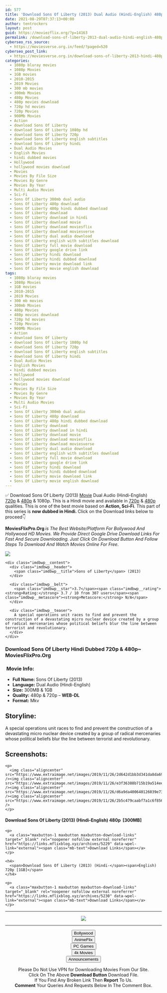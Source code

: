 ```yaml
---
id: 577
title: 'Download Sons Of Liberty (2013) Dual Audio (Hindi-English) 480p [300MB] || 720p [1GB]'
date: 2021-08-29T07:37:13+00:00
author: tentrockers
layout: post
guid: https://moviezflix.org/?p=14163
permalink: /download-sons-of-liberty-2013-dual-audio-hindi-english-480p-300mb-720p-1gb/
cyberseo_rss_source:
  - https://moviesverse.org.in/feed/?paged=520
cyberseo_post_link:
  - https://moviesverse.org.in/download-sons-of-liberty-2013-hindi-480p-720p/
categories:
  - 1080p bluray movies
  - 1080p Movies
  - 1GB movies
  - 2010-2015
  - 2019 Movies
  - 300 mb movies
  - 300mb Movies
  - 480p Movies
  - 480p movies download
  - 720p hd movies
  - 720p Movies
  - 900Mb Movies
  - Action
  - download Sons Of Liberty
  - download Sons Of Liberty 1080p hd
  - download Sons Of Liberty 720p
  - download Sons Of Liberty english subtitles
  - download Sons Of Liberty hindi
  - Dual Audio Movies
  - English Movies
  - hindi dubbed movies
  - Hollywood
  - hollywood movies download
  - Movies
  - Movies By File Size
  - Movies By Genre
  - Movies By Year
  - Multi Audio Movies
  - Sci-Fi
  - Sons Of Liberty 300mb dual audio
  - Sons Of Liberty 480p download
  - Sons Of Liberty 480p hindi dubbed download
  - Sons Of Liberty download
  - Sons Of Liberty download in hindi
  - Sons Of Liberty download movie
  - Sons Of Liberty download moviesflix
  - Sons Of Liberty download moviesverse
  - Sons Of Liberty dual audio download
  - Sons Of Liberty english with subtitles download
  - Sons Of Liberty full movie download
  - Sons Of Liberty google drive link
  - Sons Of Liberty hindi download
  - Sons Of Liberty hindi dubbed download
  - Sons Of Liberty movie download link
  - Sons Of Liberty movie english download
tags:
  - 1080p bluray movies
  - 1080p Movies
  - 1GB movies
  - 2010-2015
  - 2019 Movies
  - 300 mb movies
  - 300mb Movies
  - 480p Movies
  - 480p movies download
  - 720p hd movies
  - 720p Movies
  - 900Mb Movies
  - Action
  - download Sons Of Liberty
  - download Sons Of Liberty 1080p hd
  - download Sons Of Liberty 720p
  - download Sons Of Liberty english subtitles
  - download Sons Of Liberty hindi
  - Dual Audio Movies
  - English Movies
  - hindi dubbed movies
  - Hollywood
  - hollywood movies download
  - Movies
  - Movies By File Size
  - Movies By Genre
  - Movies By Year
  - Multi Audio Movies
  - Sci-Fi
  - Sons Of Liberty 300mb dual audio
  - Sons Of Liberty 480p download
  - Sons Of Liberty 480p hindi dubbed download
  - Sons Of Liberty download
  - Sons Of Liberty download in hindi
  - Sons Of Liberty download movie
  - Sons Of Liberty download moviesflix
  - Sons Of Liberty download moviesverse
  - Sons Of Liberty dual audio download
  - Sons Of Liberty english with subtitles download
  - Sons Of Liberty full movie download
  - Sons Of Liberty google drive link
  - Sons Of Liberty hindi download
  - Sons Of Liberty hindi dubbed download
  - Sons Of Liberty movie download link
  - Sons Of Liberty movie english download
---
```

<div class="thecontent clearfix">
  <p>
    ✅ Download Sons Of Liberty (2013) <a href="https://moviesverse.org.in/category/movies/" data-wpel-link="internal">Movie</a> Dual Audio (Hindi-English) <a href="https://moviesverse.org.in/720p-movies/" data-wpel-link="internal">720p</a>&nbsp;&&nbsp;<a href="https://moviesverse.org.in/480p-movies/" data-wpel-link="internal">480p</a> & 1080p. This is a Hindi movie and available in <a href="https://moviesverse.org.in/720p-movies/" data-wpel-link="internal">720p</a>&nbsp;&&nbsp;<a href="https://moviesverse.org.in/480p-movies/" data-wpel-link="internal">480p</a> qualities. This is one of the best movie based on <strong>Action, Sci-Fi</strong>. This part of this series is <strong>now dubbed in <span>Hindi.&nbsp;</span></strong><span>Click on the Download links below to proceed👇</span>
  </p>
  
  <p>
    <strong><span>MoviesFlixPro.Org&nbsp;</span></strong><em>is The Best Website/Platform For Bollywood And Hollywood HD Movies. We Provide Direct Google Drive Download Links For Fast And Secure Downloading. Just Click On Download Button And Follow Steps To&nbsp;Download And Watch Movies Online For Free.</em>
  </p>
  
  <div class="imdbwp imdbwp--movie dark">
    <div class="imdbwp__thumb">
      <a class="imdbwp__link" target="_blank" title="Sons of Liberty" href="https://www.imdb.com/title/tt2546764/" rel="nofollow external noopener noreferrer" data-wpel-link="external"><img class="imdbwp__img" src="https://m.media-amazon.com/images/M/MV5BMjA4MDQ1MDAzOF5BMl5BanBnXkFtZTcwNDE5NjMzOQ@@._V1_SX300.jpg" /></a>
    </div>
    
    <div class="imdbwp__content">
      <div class="imdbwp__header">
        <span class="imdbwp__title">Sons of Liberty</span> (2013)
      </div>
      
      <div class="imdbwp__belt">
        <span class="imdbwp__star">3.7</span><span class="imdbwp__rating"><strong>Rating:</strong> 3.7 / 10 from 307 users</span><span class="imdbwp__metascore"><strong>Metascore:</strong> N/A</span>
      </div>
      
      <div class="imdbwp__teaser">
        A special operations unit races to find and prevent the construction of a devastating micro nuclear device created by a group of radical mercenaries whose political beliefs blur the line between terrorist and revolutionary.
      </div>
    </div>
  </div>
  
  <h3>
    <span>Download Sons Of Liberty Hindi Dubbed 720p & 480p~ MoviesFlixPro.Org</span>
  </h3>
  
  <h3>
    <span>&nbsp;Movie Info:&nbsp;</span>
  </h3>
  
  <ul>
    <li>
      <strong>Full Name: </strong>Sons Of Liberty (2013)
    </li>
    <li>
      <strong>Language:</strong> Dual Audio (Hindi-English)
    </li>
    <li>
      <strong>Size:</strong> 300MB & 1GB
    </li>
    <li>
      <strong>Quality:</strong> 480p & 720p – <span><strong>WEB-DL</strong></span>
    </li>
    <li>
      <strong>Format:</strong>&nbsp;Mkv
    </li>
  </ul>
  
  <h2>
    <span>Storyline:</span>
  </h2>
  
  <p>
    A special operations unit races to find and prevent the construction of a devastating micro nuclear device created by a group of radical mercenaries whose political beliefs blur the line between terrorist and revolutionary.
  </p>
  
  <div class="summary_text">
    <h2>
      <span>Screenshots:</span>
    </h2>
    
    <p>
      <img class="aligncenter" src="https://www.extraimage.net/images/2019/11/26/2d642d1bb3d341da8da69da1d3eb0440.png" /><img class="aligncenter" src="https://www.extraimage.net/images/2019/11/26/e3f36388b715b19a514ee188fc8ccf21.png" /><img class="aligncenter" src="https://www.extraimage.net/images/2019/11/26/d6a9da400640126039e7372af2c89eee.png" /><img class="aligncenter" src="https://www.extraimage.net/images/2019/11/26/2b5c479caabf7a1c6f856d54fb0c8b18.png" />
    </p>
  </div>
  
  <div class="inline canwrap">
    <h4>
      <span>Download Sons Of Liberty (2013) (Hindi-English) </span><span>480p&nbsp; [300MB]</span>
    </h4>
    
    <p>
      <a class="maxbutton-1 maxbutton maxbutton-download-links" target="_blank" rel="noopener nofollow external noreferrer" href="https://links.mflixblog.xyz/archives/5229" data-wpel-link="external"><span class="mb-text">Download Links</span></a>
    </p>
    
    <h4>
      <span>Download Sons Of Liberty (2013) (Hindi-</span><span>English) 720p [1GB]</span>
    </h4>
    
    <p>
      <a class="maxbutton-1 maxbutton maxbutton-download-links" target="_blank" rel="noopener nofollow external noreferrer" href="https://links.mflixblog.xyz/archives/5230" data-wpel-link="external"><span class="mb-text">Download Links</span></a>
    </p>
  </div>
</div>

<center>
  </p> 
  
  <hr />
  
  <p>
    <a href="http://gdrivepro.xyz/join.php" data-wpel-link="external" target="_blank" rel="nofollow external noopener noreferrer"><img src="https://i.imgur.com/FhMdWdW.png" /></a>
  </p>
  
  <hr />
  
  <p>
    <a href="https://dogemovies.xyz" target="_blank" data-wpel-link="external" rel="nofollow external noopener noreferrer"><button class="button button5">Bollywood</button></a><br /> <a href="https://animeflix.in" target="_blank" data-wpel-link="external" rel="nofollow external noopener noreferrer"><button class="button button5">AnimeFlix</button></a><br /> <a href="https://gamesflix.net/" target="_blank" data-wpel-link="external" rel="nofollow external noopener noreferrer"><button class="button button5">PC Games</button></a><br /> <a href="https://uhdmovies.in" target="_blank" data-wpel-link="external" rel="nofollow external noopener noreferrer"><button class="button button5">4k Movies</button></a><br /> <a href="https://moviesverse.org.in/announcements/" target="_blank" data-wpel-link="internal" rel="noopener"><button class="button button5">Announcements</button></a>
  </p>
  
  <div class="alert alert-danger">
    Please Do Not Use VPN for Downloading Movies From Our Site.
  </div>
  
  <div class="alert alert-success">
    Click On The Above <strong>Download Button</strong> Download File.
  </div>
  
  <div class="alert alert-warning">
    If You Find Any Broken Link Then <strong>Report</strong> To Us.
  </div>
  
  <div class="alert alert-info">
    <strong>Comment</strong> Your Queries And Requests Below In The Comment Box.
  </div>
  
  <p>
    </center>
  </p>